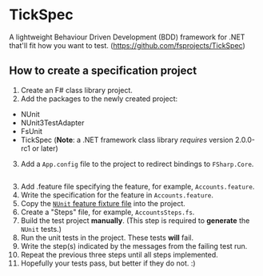 # TickSpec

A lightweight Behaviour Driven Development (BDD) framework for .NET that'll fit how you want to test. (https://github.com/fsprojects/TickSpec)

## How to create a specification project

1. Create an F# class library project.
2. Add the packages to the newly created project:
  - NUnit
  - NUnit3TestAdapter
  - FsUnit
  - TickSpec (**Note**: a .NET framework class library *requires* version 2.0.0-rc1 or later)
3. Add a `App.config` file to the project to redirect bindings to `FSharp.Core`.
  ```
  ```
3. Add .feature file specifying the feature, for example, ``Accounts.feature``.
4. Write the specification for the feature in ``Accounts.feature``.
5. Copy the [`NUnit` feature fixture file](https://github.com/fsprojects/TickSpec/blob/master/Examples/ByFramework/NUnit/FSharp.NUnit/FeatureFixture.fs) into the project.
6. Create a "Steps" file, for example, ``AccountsSteps.fs``.
7. Build the test project **manually**. (This step is required to **generate** the `NUnit` tests.)
8. Run the unit tests in the project. These tests **will** fail.
9. Write the step(s) indicated by the messages from the failing test run.
10. Repeat the previous three steps until all steps implemented.
11. Hopefully your tests pass, but better if they do not. :)
